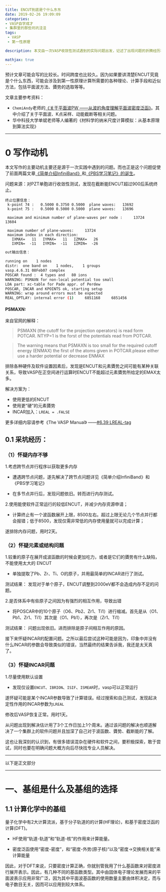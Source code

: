 ```yaml
---
title: ENCUT到底是个什么东东
date: 2019-02-26 19:09:09
categories:  
- VASP自学成才
- 集群里的那些坑坑洼洼
tags: 
 - VASP
 - 第一性原理

description: 本文由一次VASP收敛性测试遇到的实际问题出发，记述了出现问题的折腾经历和解决方案，以及对第一性原理一些概念的理解。

mathjax: true
---
```


预计文章可能会写的比较长。时间跨度也比较久。因为如果要讲清楚ENCUT究竟是个什么东西，可能会涉及到第一性原理计算所需要的各种理论、计算手段和近似方法，包括平面波方法、贗势的选取等等。

文章主要参考资料：
- `ChemiAndy`老师的[《关于平面波PW ——从波的角度理解平面波密度泛函》](http://chemiandy.lofter.com/post/1d254b22_69a16c6)。其中介绍了关于平面波、K点采样、动能截断等相关问题。
- 华中科技大学单斌老师等人编著的《材料学的纳米尺度计算模拟：从基本原理到算法实现》

---

# 0 写作动机

本文写作的主要动机主要还是源于一次实践中遇到的问题。而也正是这个问题促使了前面两篇文章[《简单介绍InfiniBand》](https://myvivi.life/2019/02/26/InfinitiBand_Notes/)和[《PBS学习笔记》的诞生](https://myvivi.life/2019/02/21/PBS_Notes/)。

问题来源：对PZT单胞进行收敛性测试，发现在截断能ENCUT超过900后系统终止。

```
终止位置信息：
 k-point 74 :   0.5000 0.3750 0.5000  plane waves:   13692
 k-point 75 :   0.5000 0.5000 0.5000  plane waves:   13696

 maximum and minimum number of plane-waves per node :     13724    13604

 maximum number of plane-waves:     13724
 maximum index in each direction:
   IXMAX=   11   IYMAX=   11   IZMAX=   26
   IXMIN=  -11   IYMIN=  -11   IZMIN=  -26

```

```bash
out输出信息：

running on    1 nodes
distr:  one band on    1 nodes,    1 groups
vasp.4.6.31 08Feb07 complex
POSCAR found :  4 types and   80 ions
WARNING: PSMAXN for non-local potential too small
LDA part: xc-table for Pade appr. of Perdew
POSCAR, INCAR and KPOINTS ok, starting setup
WARNING: wrap around errors must be expected
REAL_OPTLAY: internal error (1)     6851168     6851456

```

#### PSMAXN:
来自官网的解释：
> PSMAXN (the cutoff for the projection operators) is read form POTCAR. NTYP=1 is the forst of the potentials read from POTCAR.

>The warning means that PSMAXN is too small for the required cutoff energy (ENMAX) the first of the atoms given in POTCAR.please either use a harder potential or decrease ENMAX


排除各种硬件及软件设置因素后，发现是ENCUT和元素贗势之间可能有某种关联关系，导致VASP在正空间进行运算时ENCUT不能超过元素贗势所给定的EMAX太多。

解决方案为：
- 使用更低的ENCUT
- 使用更“硬”的元素贗势
- INCAR加入：`LREAL = .FALSE`

更多详细内容请参考《The VASP Manual》 ——[#6.39 LREAL-tag](https://cms.mpi.univie.ac.at/vasp/vasp/LREAL_tag_and_ROPT_tag.html)


## 0.1 采坑经历：

### （1）怀疑内存不够

1.考虑跨节点并行程序以获取更多内存

- 遭遇跨节点问题，遂先解决了跨节点问题详见《简单介绍InfiniBand》和《PBS学习笔记》

- 在多节点并行后，发现问题依旧。转而进行内存测试。

2.使用能使软件正常运行的较低ENCUT，并减少内存资源申请；

- 计算终止有一个波函数展开上限，8500左右。超过上限无论几个节点并行都会报错；低于8500，发现仅需非常低的内存使用量就可以完成计算；

遂排除内存问题，用时2天。

### （2）怀疑元素或结构问题

1.较重的原子在展开成波函数的时候会更加吃力，或者是它们的贗势有什么缺陷，不能使用太大的 ENCUT

- 单独提取了Pb、Zr、Ti、O的原子，并用最简单的INCAR进行了测试。

测试结果：
发现对于单个原子，ENCUT调整到2000eV都不会造成内存不足的问题。

2.是否体系中有些原子之间因为有强烈的相互作用，导致出错

- 将POSCAR中的10个原子（O6、Pb2、Zr1、Ti1）进行缩减。首先是从（O1、Pb1、Zr1、Ti1）其次是（O1、Pb1），再次是（Zr1、Ti1）


测试结果：
问题出现依旧。进而排除是原子间相互作用的原因。

接下来怀疑INCAR的配置问题。之所以最后尝试这种可能是因为，印象中并没有什么INCAR的参数会导致类似的错误，当然最终的结果告诉我，我还是太天真了。 

### （3）怀疑INCAR问题

1.尽量使用默认设置

- 发现仅设置`ENCUT`、`IBRION`、`ISIF`、`ISMEAR`时，vasp可以正常运行

遂怀疑可能是某个INCAR参数导致了计算错误。经过搜索和自己测试，发现起决定性作用的INCAR参数为`LREAL`

修改后VASP恢复正常。用时1天。


从问题出现到解决估计用了3个工作日加上1个周末。通过该问题的解决也顺道解决了一个集群上的软件问题并且加深了自己对于波函数、贗势、截断能的了解。

这也让我深刻的认识到，有很多错误混杂在硬件和软件之间，要积极探索，敢于尝试，同时也要在明确问题大概方向后尽快找专业人员解决。

---

以下是正文部分

---

# 一、基组是什么及基组的选择

## 1.1 计算化学中的基组

量子化学中有2大计算流派，基于分子轨道的的计算(HF理论)，和基于密度泛函的计算(DFT)。

- HF使用“轨道-轨道”和“轨道-核”的作用来计算能量。

- 密度泛函使用“密度-密度”，和“密度-外势(原子核)“以及“密度->交换相关能”来计算能量

因此，对于DFT来说，只要密度计算正确，你就别管我用了什么基函数来对密度进行展开表示。因此，有几种不同的基函数类型。其中由固体电子理论发展而来的平面波表示应用非常广泛，因为其中平面波基函数的使用数量主要由体积决定，而与电子数目无关，因而可以应用到较大体系。